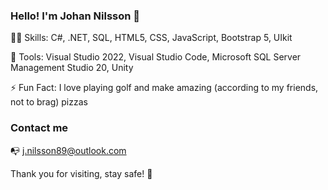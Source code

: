 ### Hello! I'm Johan Nilsson 👋

🧑‍💻 Skills: C#, .NET, SQL, HTML5, CSS, JavaScript, Bootstrap 5, UIkit

🔧 Tools: Visual Studio 2022, Visual Studio Code, Microsoft SQL Server Management Studio 20, Unity

⚡ Fun Fact: I love playing golf and make amazing (according to my friends, not to brag) pizzas

### Contact me

:mailbox_with_no_mail: j.nilsson89@outlook.com

Thank you for visiting, stay safe! :pray:
